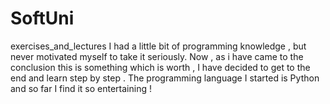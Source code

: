 # SoftUni
exercises_and_lectures
I had a little bit of programming knowledge , but never motivated myself to take it seriously. Now , as i have came to the conclusion this is something which is worth , I have decided to get to the end and learn step by step . The programming language I started is Python and so far I find it so entertaining !
